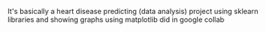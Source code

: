 It's basically a heart disease predicting (data analysis) project using sklearn libraries and showing graphs  using matplotlib  did in google collab
